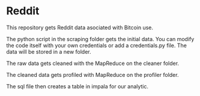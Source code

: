 # Reddit

This repository gets Reddit data asociated with Bitcoin use.

The python script in the scraping folder gets the initial data. You can modify the code itself with your own credentials or add a credentials.py file. The data will be stored in a new folder.

The raw data gets cleaned with the MapReduce on the cleaner folder. 

The cleaned data gets profiled with MapReduce on the profiler folder.

The sql file then creates a table in impala for our analytic.



